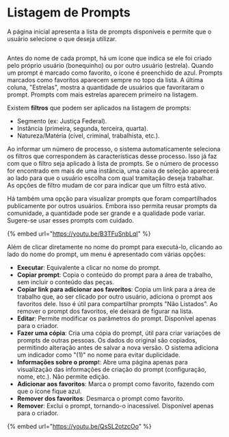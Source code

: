 # Listagem de Prompts

A página inicial apresenta a lista de prompts disponíveis e permite que o usuário selecione o que deseja utilizar.

<figure><img src="https://github.com/user-attachments/assets/54549ac3-d58b-40b8-88f7-627566bdc66f" alt=""><figcaption></figcaption></figure>

Antes do nome de cada prompt, há um ícone que indica se ele foi criado pelo próprio usuário (bonequinho) ou por outro usuário (estrela). Quando um prompt é marcado como favorito, o ícone é preenchido de azul. Prompts marcados como favoritos aparecem sempre no topo da lista. A última coluna, "Estrelas", mostra a quantidade de usuários que favoritaram o prompt. Prompts com mais estrelas aparecem primeiro na listagem.

Existem **filtros** que podem ser aplicados na listagem de prompts:

* Segmento (ex: Justiça Federal).
* Instância (primeira, segunda, terceira, quarta).
* Natureza/Matéria (cível, criminal, trabalhista, etc.).

Ao informar um número de processo, o sistema automaticamente seleciona os filtros que correspondem às características desse processo. Isso já faz com que o filtro seja aplicado à lista de prompts. Se o número de processo for encontrado em mais de uma instância, uma caixa de seleção aparecerá ao lado para que o usuário escolha com qual tramitação deseja trabalhar. As opções de filtro mudam de cor para indicar que um filtro está ativo.

Há também uma opção para visualizar prompts que foram compartilhados publicamente por outros usuários. Embora isso permita reusar prompts da comunidade, a quantidade pode ser grande e a qualidade pode variar. Sugere-se usar esses prompts com cuidado.

{% embed url="https://youtu.be/B3TFuSnbLqI" %}

Além de clicar diretamente no nome do prompt para executá-lo, clicando ao lado do nome do prompt, um menu é apresentado com várias opções:

* **Executar**: Equivalente a clicar no nome do prompt.
* **Copiar prompt**: Copia o conteúdo do prompt para a área de trabalho, sem incluir o conteúdo das peças.
* **Copiar link para adicionar aos favoritos**: Copia um link para a área de trabalho que, ao ser clicado por outro usuário, adiciona o prompt aos favoritos dele. Isso é útil para compartilhar prompts "Não Listados". Ao remover o prompt dos favoritos, ele deixará de figurar na lista.
* **Editar**: Permite modificar os parâmetros do prompt. Disponível apenas para o criador.
* **Fazer uma cópia**: Cria uma cópia do prompt, útil para criar variações de prompts de outras pessoas. Os dados do original são copiados, permitindo alteração antes de salvar a nova versão. O sistema adiciona um indicador como "(1)" no nome para evitar duplicidade.
* **Informações sobre o promp**t: Abre uma página apenas para visualização das informações de criação do prompt (configuração, nome, etc.). Não permite edição.
* **Adicionar aos favoritos**: Marca o prompt como favorito, fazendo com que o ícone fique azul.
* **Remover dos favoritos**: Desmarca o prompt como favorito.
* **Remover**: Exclui o prompt, tornando-o inacessível. Disponível apenas para o criador.

{% embed url="https://youtu.be/QsSL2otzcOo" %}
